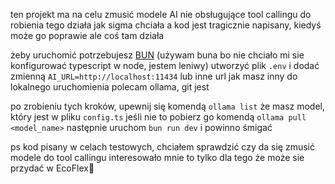 ten projekt ma na celu zmusić modele AI nie obsługujące tool callingu do robienia tego
działa jak sigma chciała a kod jest tragicznie napisany, kiedyś może go poprawie
ale coś tam działa

żeby uruchomić potrzebujesz [BUN](https://bun.com/) (używam buna bo nie chciało mi sie konfigurować typescript w node, jestem leniwy)
utworzyć plik `.env` i dodać zmienną `AI_URL=http://localhost:11434` lub inne url jak masz inny
do lokalnego uruchomienia polecam ollama, git jest

po zrobieniu tych kroków, upewnij się komendą `ollama list` że masz model, który jest w pliku `config.ts`
jeśli nie to pobierz go komendą `ollama pull <model_name>`
następnie uruchom `bun run dev` i powinno śmigać

ps kod pisany w celach testowych, chciałem sprawdzić czy da się zmusić modele do tool callingu
interesowało mnie to tylko dla tego że może sie przydać w EcoFlex💪